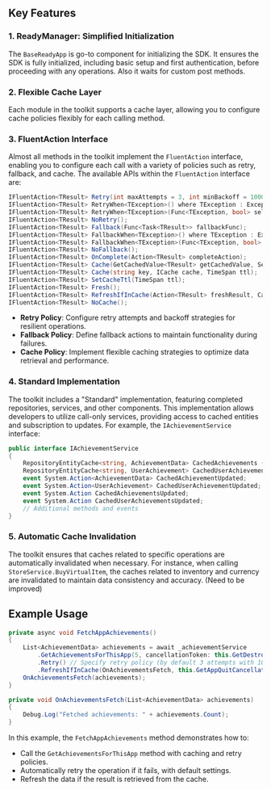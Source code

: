 ## Key Features

### 1. ReadyManager: Simplified Initialization
The `BaseReadyApp` is go-to component for initializing the SDK. It ensures the SDK is fully initialized, including basic setup and first authentication, before proceeding with any operations. Also it waits for custom post methods.

### 2. Flexible Cache Layer
Each module in the toolkit supports a cache layer, allowing you to configure cache policies flexibly for each calling method.

### 3. FluentAction Interface
Almost all methods in the toolkit implement the `FluentAction` interface, enabling you to configure each call with a variety of policies such as retry, fallback, and cache. The available APIs within the `FluentAction` interface are:

```csharp
IFluentAction<TResult> Retry(int maxAttempts = 3, int minBackoff = 1000);
IFluentAction<TResult> RetryWhen<TException>() where TException : Exception;
IFluentAction<TResult> RetryWhen<TException>(Func<TException, bool> selector) where TException : Exception;
IFluentAction<TResult> NoRetry();
IFluentAction<TResult> Fallback(Func<Task<TResult>> fallbackFunc);
IFluentAction<TResult> FallbackWhen<TException>() where TException : Exception;
IFluentAction<TResult> FallbackWhen<TException>(Func<TException, bool> selector) where TException : Exception;
IFluentAction<TResult> NoFallback();
IFluentAction<TResult> OnComplete(Action<TResult> completeAction);
IFluentAction<TResult> Cache(GetCachedValue<TResult> getCachedValue, SetCachedValue<TResult> setCachedValue, TimeSpan ttl);
IFluentAction<TResult> Cache(string key, ICache cache, TimeSpan ttl);
IFluentAction<TResult> SetCacheTtl(TimeSpan ttl);
IFluentAction<TResult> Fresh();
IFluentAction<TResult> RefreshIfInCache(Action<TResult> freshResult, CancellationToken cancellationToken = default);
IFluentAction<TResult> NoCache();
```

- **Retry Policy**: Configure retry attempts and backoff strategies for resilient operations.
- **Fallback Policy**: Define fallback actions to maintain functionality during failures.
- **Cache Policy**: Implement flexible caching strategies to optimize data retrieval and performance.

### 4. Standard Implementation
The toolkit includes a "Standard" implementation, featuring completed repositories, services, and other components. This implementation allows developers to utilize call-only services, providing access to cached entities and subscription to updates. For example, the `IAchievementService` interface:

```csharp
public interface IAchievementService
{
    RepositoryEntityCache<string, AchievementData> CachedAchievements { get; }
    RepositoryEntityCache<string, UserAchievement> CachedUserAchievements { get; }
    event System.Action<AchievementData> CachedAchievementUpdated;
    event System.Action<UserAchievement> CachedUserAchievementUpdated;
    event System.Action CachedAchievementsUpdated;
    event System.Action CachedUserAchievementsUpdated;
    // Additional methods and events
}
```

### 5. Automatic Cache Invalidation
The toolkit ensures that caches related to specific operations are automatically invalidated when necessary. For instance, when calling `StoreService.BuyVirtualItem`, the caches related to inventory and currency are invalidated to maintain data consistency and accuracy. (Need to be improved)

## Example Usage

```csharp
private async void FetchAppAchievements()
{
    List<AchievementData> achievements = await _achievementService
        .GetAchievementsForThisApp(5, cancellationToken: this.GetDestroyCancellationToken())
        .Retry() // Specify retry policy (by default 3 attempts with 1000ms backoff)
        .RefreshIfInCache(OnAchievementsFetch, this.GetAppQuitCancellationToken()); // Request fresh data if result is from cache
    OnAchievementsFetch(achievements);
}

private void OnAchievementsFetch(List<AchievementData> achievements)
{
    Debug.Log("Fetched achievements: " + achievements.Count);
}
```

In this example, the `FetchAppAchievements` method demonstrates how to:
- Call the `GetAchievementsForThisApp` method with caching and retry policies.
- Automatically retry the operation if it fails, with default settings.
- Refresh the data if the result is retrieved from the cache.